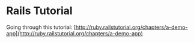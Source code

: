 # Rails Tutorial

Going through this tutorial: [http://ruby.railstutorial.org/chapters/a-demo-app](http://ruby.railstutorial.org/chapters/a-demo-app)